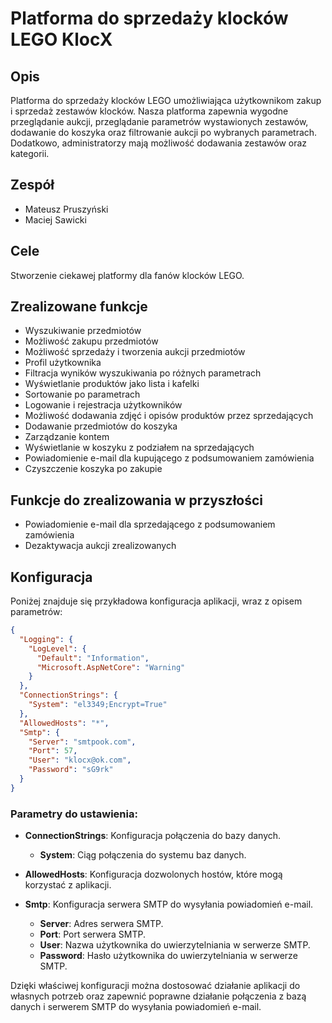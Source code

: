 # Platforma do sprzedaży klocków LEGO KlocX

## Opis

Platforma do sprzedaży klocków LEGO umożliwiająca użytkownikom zakup i sprzedaż zestawów klocków. Nasza platforma zapewnia wygodne przeglądanie aukcji, przeglądanie parametrów wystawionych zestawów, dodawanie do koszyka oraz filtrowanie aukcji po wybranych parametrach. Dodatkowo, administratorzy mają możliwość dodawania zestawów oraz kategorii.

## Zespół

- Mateusz Pruszyński
- Maciej Sawicki

## Cele

Stworzenie ciekawej platformy dla fanów klocków LEGO.

## Zrealizowane funkcje

- Wyszukiwanie przedmiotów
- Możliwość zakupu przedmiotów
- Możliwość sprzedaży i tworzenia aukcji przedmiotów
- Profil użytkownika
- Filtracja wyników wyszukiwania po różnych parametrach
- Wyświetlanie produktów jako lista i kafelki
- Sortowanie po parametrach
- Logowanie i rejestracja użytkowników
- Możliwość dodawania zdjęć i opisów produktów przez sprzedających
- Dodawanie przedmiotów do koszyka
- Zarządzanie kontem
- Wyświetlanie w koszyku z podziałem na sprzedających
- Powiadomienie e-mail dla kupującego z podsumowaniem zamówienia
- Czyszczenie koszyka po zakupie

## Funkcje do zrealizowania w przyszłości

- Powiadomienie e-mail dla sprzedającego z podsumowaniem zamówienia
- Dezaktywacja aukcji zrealizowanych

## Konfiguracja

Poniżej znajduje się przykładowa konfiguracja aplikacji, wraz z opisem parametrów:

```json
{
  "Logging": {
    "LogLevel": {
      "Default": "Information",
      "Microsoft.AspNetCore": "Warning"
    }
  },
  "ConnectionStrings": {
    "System": "el3349;Encrypt=True"
  },
  "AllowedHosts": "*",
  "Smtp": {
    "Server": "smtpook.com",
    "Port": 57,
    "User": "klocx@ok.com",
    "Password": "sG9rk"
  }
}
```
### Parametry do ustawienia:

- **ConnectionStrings**: Konfiguracja połączenia do bazy danych.
  - **System**: Ciąg połączenia do systemu baz danych.

- **AllowedHosts**: Konfiguracja dozwolonych hostów, które mogą korzystać z aplikacji.

- **Smtp**: Konfiguracja serwera SMTP do wysyłania powiadomień e-mail.
  - **Server**: Adres serwera SMTP.
  - **Port**: Port serwera SMTP.
  - **User**: Nazwa użytkownika do uwierzytelniania w serwerze SMTP.
  - **Password**: Hasło użytkownika do uwierzytelniania w serwerze SMTP.



Dzięki właściwej konfiguracji można dostosować działanie aplikacji do własnych potrzeb oraz zapewnić poprawne działanie połączenia z bazą danych i serwerem SMTP do wysyłania powiadomień e-mail.



